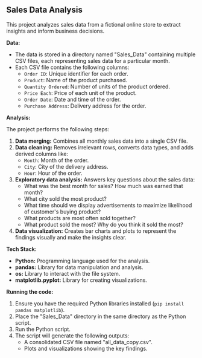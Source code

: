## Sales Data Analysis

This project analyzes sales data from a fictional online store to extract insights and inform business decisions.

**Data:**

* The data is stored in a directory named "Sales_Data" containing multiple CSV files, each representing sales data for a particular month. 
* Each CSV file contains the following columns:
    * `Order ID`: Unique identifier for each order.
    * `Product`: Name of the product purchased.
    * `Quantity Ordered`: Number of units of the product ordered.
    * `Price Each`: Price of each unit of the product.
    * `Order Date`: Date and time of the order.
    * `Purchase Address`: Delivery address for the order.

**Analysis:**

The project performs the following steps:

1. **Data merging:** Combines all monthly sales data into a single CSV file.
2. **Data cleaning:** Removes irrelevant rows, converts data types, and adds derived columns like:
    * `Month`: Month of the order.
    * `City`: City of the delivery address.
    * `Hour`: Hour of the order.
3. **Exploratory data analysis:** Answers key questions about the sales data:
    * What was the best month for sales? How much was earned that month?
    * What city sold the most product?
    * What time should we display advertisements to maximize likelihood of customer's buying product?
    * What products are most often sold together?
    * What product sold the most? Why do you think it sold the most?
4. **Data visualization:** Creates bar charts and plots to represent the findings visually and make the insights clear.

**Tech Stack:**

* **Python:** Programming language used for the analysis.
* **pandas:**  Library for data manipulation and analysis.
* **os:** Library to interact with the file system.
* **matplotlib.pyplot:** Library for creating visualizations.

**Running the code:**

1. Ensure you have the required Python libraries installed (`pip install pandas matplotlib`).
2. Place the "Sales_Data" directory in the same directory as the Python script.
3. Run the Python script.
4. The script will generate the following outputs:
    * A consolidated CSV file named "all_data_copy.csv".
    * Plots and visualizations showing the key findings.
